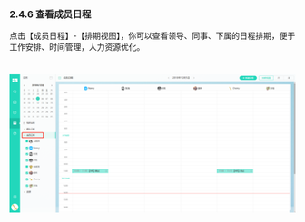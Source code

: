 ### 2.4.6 查看成员日程

点击【成员日程】-【排期视图】，你可以查看领导、同事、下属的日程排期，便于工作安排、时间管理，人力资源优化。

# ![](/assets/4.6查看成员日程.png)